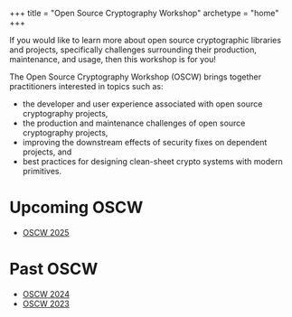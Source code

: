 +++
title = "Open Source Cryptography Workshop"
archetype = "home"
+++

If you would like to learn more about open source cryptographic libraries and projects, specifically challenges surrounding their production, maintenance, and usage, then this workshop is for you!

The Open Source Cryptography Workshop (OSCW) brings together practitioners interested in topics such as:

- the developer and user experience associated with open source cryptography projects,</li>
- the production and maintenance challenges of open source cryptography projects,</li>
- improving the downstream effects of security fixes on dependent projects, and</li>
- best practices for designing clean-sheet crypto systems with modern primitives.

# Upcoming OSCW

- [OSCW 2025](/2025)

# Past OSCW

- [OSCW 2024](/2024)
- [OSCW 2023](/2023)
